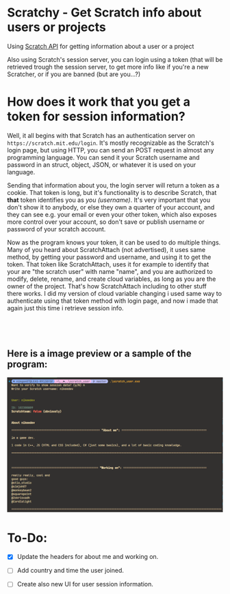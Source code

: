# Scratchy - Get Scratch info about users or projects

Using [Scratch API](https://api.scratch.mit.edu) for getting information about a user or a project

Also using Scratch's session server, you can login using a token (that will be retrieved trough the session server, to get more info like if you're a new Scratcher, or if you are banned (but are you...?)

# How does it work that you get a token for session information?

Well, it all begins with that Scratch has an authentication server on `https://scratch.mit.edu/login`. It's mostly recognizable as the Scratch's login page, but using HTTP, you can send an POST request in almost any programming language. You can send it your Scratch username and password in an struct, object, JSON, or whatever it is used on your language.

Sending that information about you, the login server will return a token as a cookie. That token is long, but it's functionality is to describe Scratch, that **that** token identifies you as *you (username)*. It's very important that you don't show it to anybody, or else they own a quarter of your account, and they can see e.g. your email or even your other token, which also exposes more control over your account, so don't save or publish username or password of your scratch account.

Now as the program knows your token, it can be used to do multiple things. Many of you heard about ScratchAttach (not advertised), it uses same method, by getting your password and username, and using it to get the token. That token like ScratchAttach, uses it for example to identify that your are "the scratch user" with name "name", and you are authorized to modify, delete, rename, and create cloud variables, as long as you are the owner of the project. That's how ScratchAttach including to other stuff there works. I did my version of cloud variable changing i used same way to authenticate using that token method with login page, and now i made that again just this time i retrieve session info.
#

<br>

<!-- lying on `https://scratch.mit.edu/session`. You can -->


## Here is a image preview or a sample of the program:
![Scratch_user program in use; sample; preview](imgs/progress.png)

# To-Do:

- [x] Update the headers for about me and working on.
- [ ] Add country and time the user joined.
- [ ] Create also new UI for user session information.

